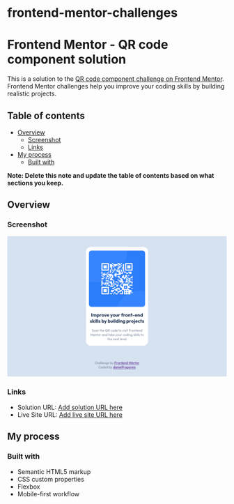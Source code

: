 # frontend-mentor-challenges
# Frontend Mentor - QR code component solution

This is a solution to the [QR code component challenge on Frontend Mentor](https://www.frontendmentor.io/challenges/qr-code-component-iux_sIO_H). Frontend Mentor challenges help you improve your coding skills by building realistic projects. 

## Table of contents

- [Overview](#overview)
  - [Screenshot](#screenshot)
  - [Links](#links)
- [My process](#my-process)
  - [Built with](#built-with)
  
**Note: Delete this note and update the table of contents based on what sections you keep.**

## Overview

### Screenshot

![](Images/Screenshot%202023-02-21%20at%2009-43-53%20QR%20code.png)

### Links

- Solution URL: [Add solution URL here](https://www.frontendmentor.io/solutions/responsive-qrcodecomponentchallenge-using-flexbox-6cKLeQaRqU)
- Live Site URL: [Add live site URL here](https://danielfragareis.github.io/frontend-mentor-challenges/)

## My process

### Built with

- Semantic HTML5 markup
- CSS custom properties
- Flexbox
- Mobile-first workflow

